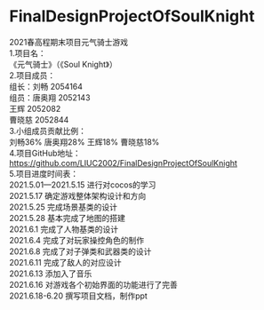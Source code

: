 # FinalDesignProjectOfSoulKnight  
2021春高程期末项目元气骑士游戏  
1.项目名：  
《元气骑士》（《Soul Knight》）  
2.项目成员：  
组长：刘畅   2054164  
组员：唐奥翔 2052143	
      王辉   2052082	
      曹晓慈 2052844  	
3.小组成员贡献比例：  
刘畅36% 唐奥翔28% 王辉18% 曹晓慈18%  
4.项目GitHub地址：  
https://github.com/LIUC2002/FinalDesignProjectOfSoulKnight  
5.项目进度时间表：  
2021.5.01—2021.5.15 进行对cocos的学习  
2021.5.17 确定游戏整体架构设计和方向  
2021.5.25 完成场景基类的设计  
2021.5.28 基本完成了地图的搭建  
2021.6.1 完成了人物基类的设计  
2021.6.4  完成了对玩家操控角色的制作  
2021.6.8 完成了对子弹类和武器类的设计  
2021.6.11 完成了敌人的对应设计  
2021.6.13 添加入了音乐  
2021.6.16 对游戏各个初始界面的功能进行了完善  
2021.6.18-6.20 撰写项目文档，制作ppt  
